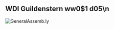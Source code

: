 ## WDI Guildenstern ww0$1 d05\n
![](https://github.com/generalassembly/ga-ruby-on-rails-for-devs/raw/master/images/ga.png 'GeneralAssemb.ly')
